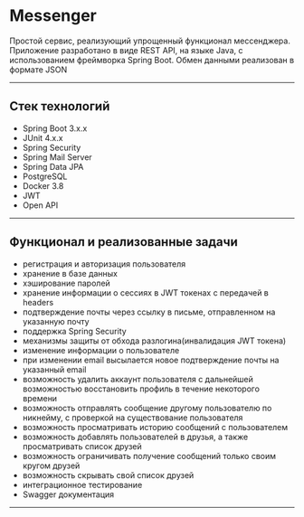 # Messenger
Простой сервис, реализующий упрощенный функционал мессенджера.
Приложение разработано в виде REST API,
на языке Java, с использованием фреймворка Spring Boot. Обмен данными реализован в формате JSON
___
## Стек технологий
* Spring Boot 3.x.x
* JUnit 4.x.x
* Spring Security
* Spring Mail Server
* Spring Data JPA
* PostgreSQL
* Docker 3.8
* JWT
* Open API
___
## Функционал и реализованные задачи
 * регистрация и авторизация пользователя
 * хранение в базе данных
 * хэширование паролей 
 * хранение информации о сессиях в JWT токенах с передачей в headers
 * подтверждение почты через ссылку в письме, отправленном на указанную почту
 * поддержка Spring Security
 * механизмы защиты от обхода разлогина(инвалидация JWT токена)
 * изменение информации о пользователе
 * при изменении email высылается новое подтверждение почты на указанный email
 * возможность удалить аккаунт пользователя с дальнейшей возможностью восстановить профиль в течение некоторого времени
 * возможность отправлять сообщение другому пользователю по никнейму, с проверкой на существование пользователя
 * возможность просматривать историю сообщений с пользователем
 * возможность добавлять пользователей в друзья, а также просматривать список друзей
 * возможность ограничивать получение сообщений только своим кругом друзей
 * возможность скрывать свой список друзей
 * интеграционное тестирование
 * Swagger документация
---
